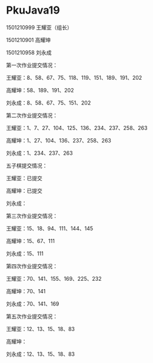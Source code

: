 # PkuJava19

1501210999 王耀亚（组长）

1501210901 高耀坤

1501210958 刘永成

第一次作业提交情况：

王耀亚：8、58、67、75、118、119、151、189、191、202

高耀坤：58、189、191、202

刘永成：8、58、67、75、151、202

第二次作业提交情况：

王耀亚：1、7、27、104、125、136、234、237、258、263

高耀坤：1、27、104、136、237、258、263

刘永成：1、234、237、263

五子棋提交情况：

王耀亚：已提交

高耀坤：已提交

刘永成：

第三次作业提交情况：

王耀亚：15、18、94、111、144、145

高耀坤：15、67、111

刘永成：15、111

第四次作业提交情况：

王耀亚：70、141、155、169、225、232

高耀坤：70、141

刘永成：70、141、169

第五次作业提交情况：

王耀亚：12、13、15、18、83

高耀坤：

刘永成：12、13、15、18、83
